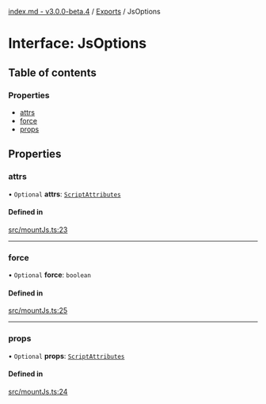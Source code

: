 [index.md - v3.0.0-beta.4](../README.md) / [Exports](../modules.md) / JsOptions

# Interface: JsOptions

## Table of contents

### Properties

- [attrs](JsOptions.md#attrs)
- [force](JsOptions.md#force)
- [props](JsOptions.md#props)

## Properties

### attrs

• `Optional` **attrs**: [`ScriptAttributes`](../modules.md#scriptattributes)

#### Defined in

[src/mountJs.ts:23](https://github.com/saqqdy/js-cool/blob/981d0bb/src/mountJs.ts#L23)

---

### force

• `Optional` **force**: `boolean`

#### Defined in

[src/mountJs.ts:25](https://github.com/saqqdy/js-cool/blob/981d0bb/src/mountJs.ts#L25)

---

### props

• `Optional` **props**: [`ScriptAttributes`](../modules.md#scriptattributes)

#### Defined in

[src/mountJs.ts:24](https://github.com/saqqdy/js-cool/blob/981d0bb/src/mountJs.ts#L24)
